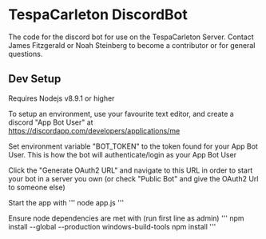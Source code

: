 # TespaCarleton DiscordBot
The code for the discord bot for use on the TespaCarleton Server.
Contact James Fitzgerald or Noah Steinberg to become a contributor or for general questions.

## Dev Setup
Requires Nodejs v8.9.1 or higher

To setup an environment, use your favourite text editor, and create a discord "App Bot User" at https://discordapp.com/developers/applications/me

Set environment variable "BOT_TOKEN" to the token found for your App Bot User. This is how the bot will authenticate/login as your App Bot User

Click the "Generate OAuth2 URL" and navigate to this URL in order to start your bot in a server you own (or check "Public Bot" and give the OAuth2 Url to someone else)

Start the app with 
'''
node app.js
'''

Ensure node dependencies are met with (run first line as admin)
'''
npm install --global --production windows-build-tools
npm install
'''
